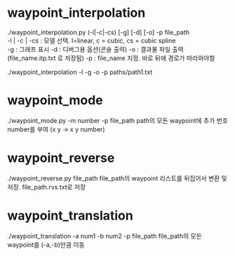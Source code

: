 # waypoint_interpolation
./waypoint_interpolation.py (-l|-c|-cs) \[-g] \[-d] \[-o] -p file\_path  
-l | -c | -cs : 모델 선택. l=linear, c = cubic, cs = cubic spline  
-g : 그래프 표시
-d : 디버그용 옵션(콘솔 출력)
-o : 결과물 파일 출력(file\_name.itp.txt 로 저장됨)
-p : file_name 지정. 바로 뒤에 경로가 따라와야함

./waypoint_interpolation -l -g -o -p paths/path1.txt

# waypoint_mode
./waypoint_mode.py -m number -p file\_path
path의 모든 waypoint에 추가 번호 number를 부여 (x y -> x y number)

# waypoint_reverse
./waypoint_reverse.py file\_path
file\_path의 waypoint 리스트를 뒤집어서 변환 및 저장.
file\_path.rvs.txt로 저장

# waypoint_translation
./waypoint_translation -a num1 -b num2 -p file\_path
file\_path의 모든 waypoint를 (-a,-b)만큼 이동
 
